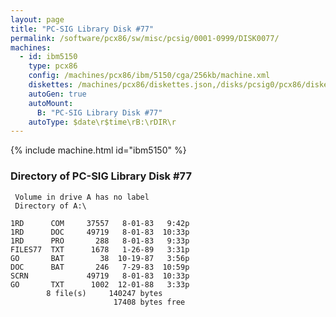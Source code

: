```yaml
---
layout: page
title: "PC-SIG Library Disk #77"
permalink: /software/pcx86/sw/misc/pcsig/0001-0999/DISK0077/
machines:
  - id: ibm5150
    type: pcx86
    config: /machines/pcx86/ibm/5150/cga/256kb/machine.xml
    diskettes: /machines/pcx86/diskettes.json,/disks/pcsig0/pcx86/diskettes.json
    autoGen: true
    autoMount:
      B: "PC-SIG Library Disk #77"
    autoType: $date\r$time\rB:\rDIR\r
---
```


{% include machine.html id="ibm5150" %}

### Directory of PC-SIG Library Disk #77

     Volume in drive A has no label
     Directory of A:\

    1RD      COM     37557   8-01-83   9:42p
    1RD      DOC     49719   8-01-83  10:33p
    1RD      PRO       288   8-01-83   9:33p
    FILES77  TXT      1678   1-26-89   3:31p
    GO       BAT        38  10-19-87   3:56p
    DOC      BAT       246   7-29-83  10:59p
    SCRN             49719   8-01-83  10:33p
    GO       TXT      1002  12-01-88   3:33p
            8 file(s)     140247 bytes
                           17408 bytes free
